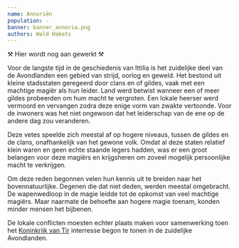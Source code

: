 ```yaml
---
name: Annoriën
population: -
banner: banner_annoria.png
authors: Wald Habets
---
```


⚒ Hier wordt nog aan gewerkt ⚒

Voor de langste tijd in de geschiedenis van Ittilia is het zuidelijke deel van de Avondlanden een gebied van strijd, oorlog en geweld. Het bestond uit kleine stadsstaten geregeerd door clans en of gildes, vaak met een machtige magiër als hun leider. Land werd betwist wanneer een of meer gildes probeerden om hum macht te vergroten. Een lokale heerser werd vermoord en vervangen zodra deze enige vorm van zwakte vertoonde. Voor de inwoners was het niet ongewoon dat het leiderschap van de ene op de andere dag zou veranderen.
				
Deze vetes speelde zich meestal af op hogere niveaus, tussen de gildes en de clans, onafhankelijk van het gewone volk. Omdat al deze staten relatief klein waren en geen echte staande legers hadden, was er een groot belangen voor deze magiërs en krijgsheren om zoveel mogelijk persoonlijke macht te verkrijgen.

Om deze reden begonnen velen hun kennis uit te breiden naar het bovennatuurlijke. Degenen die dat niet deden, werden meestal omgebracht. De wapenwedloop in de magie leidde tot de opkomst van veel machtige magiërs. Maar naarmate de behoefte aan hogere magie toenam, konden minder mensen het bijbenen.

De lokale conflicten moesten echter plaats maken voor samenwerking toen het [Koninkrijk van Tír](/wiki/geopolitics/koninkrijk-van-tir) interresse begon te tonen in de zuidelijke Avondlanden. 